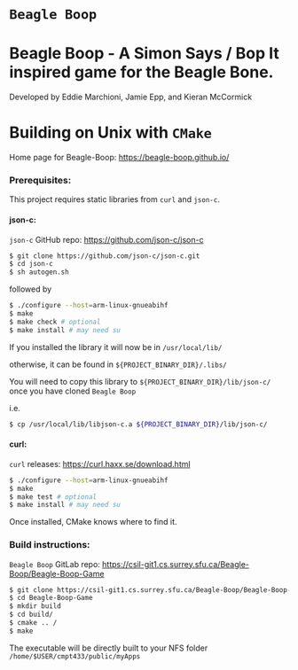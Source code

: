 `Beagle Boop`
=============

Beagle Boop - A Simon Says / Bop It inspired game for the Beagle Bone.
=============

Developed by Eddie Marchioni, Jamie Epp, and Kieran McCormick

Building on Unix with `CMake`
=============

Home page for Beagle-Boop: https://beagle-boop.github.io/

### Prerequisites:

This project requires static libraries from `curl` and `json-c`.

#### json-c:

`json-c` GitHub repo: https://github.com/json-c/json-c

```sh
$ git clone https://github.com/json-c/json-c.git
$ cd json-c
$ sh autogen.sh
```

followed by

```sh
$ ./configure --host=arm-linux-gnueabihf
$ make
$ make check # optional
$ make install # may need su
```

If you installed the library it will now be in `/usr/local/lib/`

otherwise, it can be found in `${PROJECT_BINARY_DIR}/.libs/`

You will need to copy this library to `${PROJECT_BINARY_DIR}/lib/json-c/` once you have cloned `Beagle Boop`

i.e.

```sh
$ cp /usr/local/lib/libjson-c.a ${PROJECT_BINARY_DIR}/lib/json-c/
```


#### curl:

`curl` releases: https://curl.haxx.se/download.html

```sh
$ ./configure --host=arm-linux-gnueabihf
$ make
$ make test # optional
$ make install # may need su
```

Once installed, CMake knows where to find it.

### Build instructions:


`Beagle Boop` GitLab repo: https://csil-git1.cs.surrey.sfu.ca/Beagle-Boop/Beagle-Boop-Game

```sh
$ git clone https://csil-git1.cs.surrey.sfu.ca/Beagle-Boop/Beagle-Boop-Game.git
$ cd Beagle-Boop-Game
$ mkdir build
$ cd build/
$ cmake .. /
$ make
```

The executable will be directly built to your NFS folder `/home/$USER/cmpt433/public/myApps` 